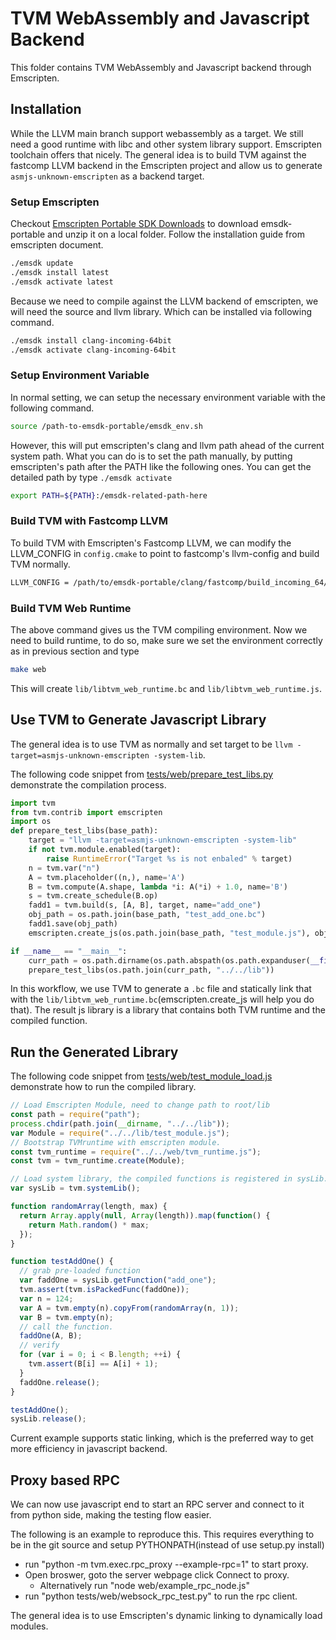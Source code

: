 # TVM WebAssembly and Javascript Backend

This folder contains TVM WebAssembly and Javascript backend through Emscripten.

## Installation
While the LLVM main branch support webassembly as a target. We still need a good runtime with libc and other
system library support. Emscripten toolchain offers that nicely. The general idea is to build TVM against
the fastcomp LLVM backend in the Emscripten project and allow us to generate ```asmjs-unknown-emscripten```
as a backend target.

### Setup Emscripten
Checkout [Emscripten Portable SDK Downloads](https://kripken.github.io/emscripten-site/docs/getting_started/downloads.html)
to download emsdk-portable and unzip it on a local folder. Follow the installation guide from emscripten document.

```bash
./emsdk update
./emsdk install latest
./emsdk activate latest
```

Because we need to compile against the LLVM backend of emscripten, we will need the source and llvm library.
Which can be installed via following command.

```bash
./emsdk install clang-incoming-64bit
./emsdk activate clang-incoming-64bit
```

### Setup Environment Variable

In normal setting, we can setup the necessary environment variable with the following command.
```bash
source /path-to-emsdk-portable/emsdk_env.sh
```
However, this will put emscripten's clang and llvm path ahead of the current system path.
What you can do is to set the path manually, by putting emscripten's path after the PATH like the following ones.
You can get the detailed path by type ```./emsdk activate```

```bash
export PATH=${PATH}:/emsdk-related-path-here

```

### Build TVM with Fastcomp LLVM

To build TVM with Emscripten's Fastcomp LLVM, we can modify the LLVM_CONFIG in ```config.cmake```
to point to fastcomp's llvm-config and build TVM normally.

```bash
LLVM_CONFIG = /path/to/emsdk-portable/clang/fastcomp/build_incoming_64/bin/llvm-config
```

### Build TVM Web Runtime

The above command gives us the TVM compiling environment. Now we need to build runtime,
to do so, make sure we set the environment correctly as in previous section and type

```bash
make web
```

This will create ```lib/libtvm_web_runtime.bc``` and ```lib/libtvm_web_runtime.js```.

## Use TVM to Generate Javascript Library

The general idea is to use TVM as normally and set target to be ```llvm -target=asmjs-unknown-emscripten -system-lib```.

The following code snippet from [tests/web/prepare_test_libs.py](https://github.com/dmlc/tvm/tree/master/tests/web/prepare_test_libs.py) demonstrate
the compilation process.

```python
import tvm
from tvm.contrib import emscripten
import os
def prepare_test_libs(base_path):
    target = "llvm -target=asmjs-unknown-emscripten -system-lib"
    if not tvm.module.enabled(target):
        raise RuntimeError("Target %s is not enbaled" % target)
    n = tvm.var("n")
    A = tvm.placeholder((n,), name='A')
    B = tvm.compute(A.shape, lambda *i: A(*i) + 1.0, name='B')
    s = tvm.create_schedule(B.op)
    fadd1 = tvm.build(s, [A, B], target, name="add_one")
    obj_path = os.path.join(base_path, "test_add_one.bc")
    fadd1.save(obj_path)
    emscripten.create_js(os.path.join(base_path, "test_module.js"), obj_path)

if __name__ == "__main__":
    curr_path = os.path.dirname(os.path.abspath(os.path.expanduser(__file__)))
    prepare_test_libs(os.path.join(curr_path, "../../lib"))
```

In this workflow, we use TVM to generate a ```.bc``` file and statically link
that with the  ```lib/libtvm_web_runtime.bc```(emscripten.create_js will help you do that).
The result js library is a library that contains both TVM runtime and the compiled function.


## Run the Generated Library

The following code snippet from [tests/web/test_module_load.js](https://github.com/dmlc/tvm/tree/master/tests/web/test_module_load.js) demonstrate
how to run the compiled library.

```js
// Load Emscripten Module, need to change path to root/lib
const path = require("path");
process.chdir(path.join(__dirname, "../../lib"));
var Module = require("../../lib/test_module.js");
// Bootstrap TVMruntime with emscripten module.
const tvm_runtime = require("../../web/tvm_runtime.js");
const tvm = tvm_runtime.create(Module);

// Load system library, the compiled functions is registered in sysLib.
var sysLib = tvm.systemLib();

function randomArray(length, max) {
  return Array.apply(null, Array(length)).map(function() {
    return Math.random() * max;
  });
}

function testAddOne() {
  // grab pre-loaded function
  var faddOne = sysLib.getFunction("add_one");
  tvm.assert(tvm.isPackedFunc(faddOne));
  var n = 124;
  var A = tvm.empty(n).copyFrom(randomArray(n, 1));
  var B = tvm.empty(n);
  // call the function.
  faddOne(A, B);
  // verify
  for (var i = 0; i < B.length; ++i) {
    tvm.assert(B[i] == A[i] + 1);
  }
  faddOne.release();
}

testAddOne();
sysLib.release();

```

Current example supports static linking, which is the preferred way to get more efficiency
in javascript backend.

## Proxy based RPC

We can now use javascript end to start an RPC server and connect to it from python side,
making the testing flow easier.

The following is an example to reproduce this. This requires everything to be in the git source and setup PYTHONPATH(instead of use setup.py install)
- run "python -m tvm.exec.rpc_proxy --example-rpc=1" to start proxy.
- Open broswer, goto the server webpage click Connect to proxy.
  - Alternatively run "node web/example_rpc_node.js"
- run "python tests/web/websock_rpc_test.py" to run the rpc client.

The general idea is to use Emscripten's dynamic linking to dynamically load modules.
